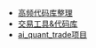 
- [高频代码库整理](https://zhuanlan.zhihu.com/p/558902211)
- [交易工具&代码库](https://zhuanlan.zhihu.com/p/562878605)
- [ai_quant_trade项目](ai_quant_trade)
